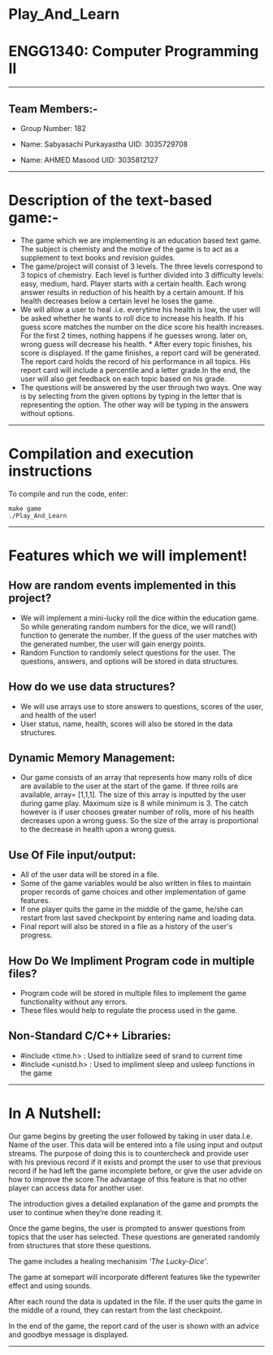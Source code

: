 # Play_And_Learn

# ENGG1340: Computer Programming II

______________________________________________________________________________________________________________________________________________________________________

## Team Members:-

* Group Number:  182

* Name: Sabyasachi Purkayastha
  UID: 3035729708

* Name: AHMED Masood
  UID: 3035812127
______________________________________________________________________________________________________________________________________________________________________

# Description of the text-based game:-

* The game which we are implementing is an education based text game. The subject is chemisty and the motive of the game is to act as a supplement to text books and revision guides.
* The game/project will consist of 3 levels. The three levels correspond to 3 topics of chemistry. Each level is further divided into 3 difficulty levels: easy, medium, hard. Player starts with a certain health. Each wrong answer results in reduction of his health by a certain amount. If his health decreases below a certain level he loses the game. 
* We will allow a user to heal .i.e. everytime his health is low, the user will be asked whether he wants to roll dice to increase his health. If his guess score matches the number on the dice score his health increases. For the first 2 times, nothing happens if he guesses wrong. later on, wrong guess will decrease his health.  * After every topic finishes, his score is displayed. If the game finishes, a report card will be generated. The report card holds the record of his performance in all topics. His report card will include a percentile and a letter grade.In the end, the user will also get feedback on each topic based on his grade.
* The questions will be answered by the user through two ways. One way is by selecting from the given options by typing in the letter that is representing the option. The other way will be typing in the answers without options.

______________________________________________________________________________________________________________________________________________________________________

# Compilation and execution instructions

To compile and run the code, enter:

```
make game
./Play_And_Learn

```
______________________________________________________________________________________________________________________________________________________________________


# Features which we will implement!

## How are random events implemented in this project?

* We will implement a mini-lucky roll the dice within the education game. So while generating random numbers for the dice, we will rand() function to generate the number. If the guess of the user matches with the generated number, the user will gain energy points. 
* Random Function to randomly select questions for the user. The questions, answers, and options will be stored in data structures. 

## How do we use data structures?

* We will use arrays use to store answers to questions, scores of the user, and health of the user!
* User status, name, health, scores will also be stored in the data structures.

## Dynamic Memory Management:
* Our game consists of an array that represents how many rolls of dice are available to the user at the start of the game. If three rolls are available, array= [1,1,1]. The size of this array is inputted by the user during game play. Maximum size is 8 while minimum is 3. The catch however is if user chooses greater number of rolls, more of his health decreases upon a wrong guess. So the size of the array is proportional to the decrease in health upon a wrong guess.

## Use Of File input/output:
 * All of the user data will be stored in a file.
 * Some of the game variables would be also written in files to maintain proper records of game choices and other implementation of game features.
 * If one player quits the game in the middle of the game, he/she can restart from last saved checkpoint by entering name and loading data.
 * Final report will also be stored in a file as a history of the user's progress.

## How Do We Impliment Program code in multiple files?
 * Program code will be stored in multiple files to implement the game functionality without any errors.
 * These files would help to regulate the process used in the game.
 
## Non-Standard C/C++ Libraries:

* #include <time.h> : Used to initialize seed of srand to current time
* #include <unistd.h> : Used to impliment sleep and usleep functions in the game

_____________________________________________________________________________________________________________________________________________________________________

# In A Nutshell:

Our game begins by greeting the user followed by taking in user data.I.e. Name of the user. This data will be entered into a file using input and output streams. The purpose of doing this is to countercheck and provide user with his previous record if it exists and prompt the user to use that previous record if he had left the game incomplete before, or give the user advide on how to improve the score.The advantage of this feature is that no other player can access data for another user. 

The introduction gives a detailed explanation of the game and prompts the user to continue when they’re done reading it.

Once the game begins, the user is prompted to answer questions from topics that the user has selected. These questions are generated randomly from structures that store these questions.

The game includes a healing mechanisim *'The Lucky-Dice'*.

The game at somepart will incorporate different features like the typewriter effect and using sounds.

After each round the data is updated in the file. If the user quits the game in the middle of a round, they can restart from the last checkpoint.

In the end of the game, the report card of the user is shown with an advice and goodbye message is displayed. 

______________________________________________________________________________________________________________________________________________________________________
